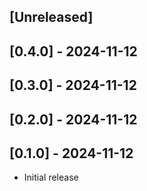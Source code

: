 ## [Unreleased]

## [0.4.0] - 2024-11-12

## [0.3.0] - 2024-11-12

## [0.2.0] - 2024-11-12

## [0.1.0] - 2024-11-12

- Initial release
